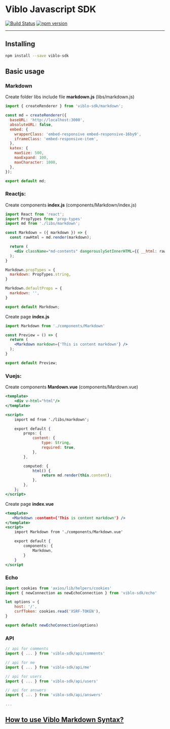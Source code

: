 # Viblo Javascript SDK

[![Build Status](https://travis-ci.org/viblo-asia/sdk-js.svg?branch=master)](https://travis-ci.org/viblo-asia/sdk-js)
[![npm version](https://badge.fury.io/js/viblo-sdk.svg)](https://badge.fury.io/js/viblo-sdk)

---
## Installing

```bash
npm install --save viblo-sdk
```

## Basic usage

### Markdown

Create folder libs include file **markdown.js** (libs/markdown.js)

```javascript
import { createRenderer } from 'viblo-sdk/markdown';

const md = createRenderer({
  baseURL: 'http://localhost:3000',
  absoluteURL: false,
  embed: {
    wrapperClass: 'embed-responsive embed-responsive-16by9',
    iframeClass: 'embed-responsive-item',
  },
  katex: {
    maxSize: 500,
    maxExpand: 100,
    maxCharacter: 1000,
  },
});

export default md;
```

### Reactjs:

Create components **index.js** (components/Markdown/index.js)

```jsx
import React from 'react';
import PropTypes from 'prop-types'
import md from './libs/markdown';

const Markdown = ({ markdown }) => {
  const rawHtml = md.render(markdown);

  return (
    <div className="md-contents" dangerouslySetInnerHTML={{ __html: rawHtml }} />
  );
}

Markdown.propTypes = {
  markdown: PropTypes.string,
}

Markdown.defaultProps = {
  markdown: '',
}

export default Markdown;

```

Create page **index.js**

```jsx
import Markdown from './components/Markdown'

const Preview = () => {
  return (
    <Markdown markdown={'This is content markdown'} />
  );
}

export default Preview;
```

### Vuejs:

Create components **Mardown.vue** (components/Mardown.vue)

```jsx
<template>
    <div v-html="html"/>
</template>

<script>
    import md from './libs/markdown';

    export default {
        props: {
            content: {
                type: String,
                required: true,
            },
        },

        computed: {
            html() {
                return md.render(this.content);
            },
        },
    };
</script>
```

Create page **index.vue**

```jsx
<template>
   <Markdown :content={'This is content markdown'} />
</template>
<script>
    import Markdown from './components/Markdown.vue'

    export default {
        components: {
            Markdown,
        }
    }
</script
```
### Echo
```js
import cookies from 'axios/lib/helpers/cookies'
import { newConnection as newEchoConnection } from 'viblo-sdk/echo'

let options = {
    host: '/',
    csrfToken: cookies.read('XSRF-TOKEN'),
}

export default newEchoConnection(options)
```

### API
```js
// api for comments
import { ... } from 'viblo-sdk/api/comments'

// api for me
import { ... } from 'viblo-sdk/api/me'

// api for users
import { ... } from 'viblo-sdk/api/users'

// api for answers
import { ... } from 'viblo-sdk/api/answers'

...

```

[How to use Viblo Markdown Syntax?](https://viblo.asia/helps/cach-su-dung-markdown-bxjvZYnwkJZ)
---
